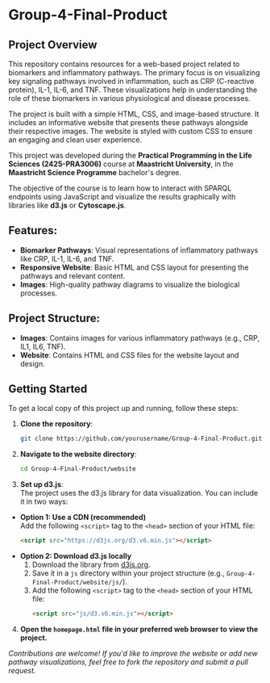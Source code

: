 # Group-4-Final-Product

## Project Overview

This repository contains resources for a web-based project related to biomarkers and inflammatory pathways. The primary focus is on visualizing key signaling pathways involved in inflammation, such as CRP (C-reactive protein), IL-1, IL-6, and TNF. These visualizations help in understanding the role of these biomarkers in various physiological and disease processes.

The project is built with a simple HTML, CSS, and image-based structure. It includes an informative website that presents these pathways alongside their respective images. The website is styled with custom CSS to ensure an engaging and clean user experience.

This project was developed during the **Practical Programming in the Life Sciences (2425-PRA3006)** course at **Maastricht University**, in the **Maastricht Science Programme** bachelor's degree. 

The objective of the course is to learn how to interact with SPARQL endpoints using JavaScript and visualize the results graphically with libraries like **d3.js** or **Cytoscape.js**.

## Features:
- **Biomarker Pathways**: Visual representations of inflammatory pathways like CRP, IL-1, IL-6, and TNF.
- **Responsive Website**: Basic HTML and CSS layout for presenting the pathways and relevant content.
- **Images**: High-quality pathway diagrams to visualize the biological processes.

## Project Structure:
- **Images**: Contains images for various inflammatory pathways (e.g., CRP, IL1, IL6, TNF).
- **Website**: Contains HTML and CSS files for the website layout and design.

## Getting Started

To get a local copy of this project up and running, follow these steps:

1. **Clone the repository**:
   ```bash
   git clone https://github.com/yourusername/Group-4-Final-Product.git
   ```

2. **Navigate to the website directory**:
   ```bash
   cd Group-4-Final-Product/website
   ```

3. **Set up d3.js**:  
The project uses the d3.js library for data visualization. You can include it in two ways:

- **Option 1: Use a CDN (recommended)**  
  Add the following `<script>` tag to the `<head>` section of your HTML file:  
  ```html
  <script src="https://d3js.org/d3.v6.min.js"></script>
  
- **Option 2: Download d3.js locally**  
  1. Download the library from [d3js.org](https://d3js.org/).
  2. Save it in a `js` directory within your project structure (e.g., `Group-4-Final-Product/website/js/`).
  3. Add the following `<script>` tag to the `<head>` section of your HTML file:  
     ```html
     <script src="js/d3.v6.min.js"></script>
     ```

4. **Open the `homepage.html` file in your preferred web browser to view the project.**

*Contributions are welcome! If you'd like to improve the website or add new pathway visualizations, feel free to fork the repository and submit a pull request.*
